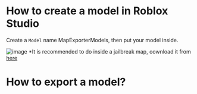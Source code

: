 # How to create a model in Roblox Studio
Create a `Model` name MapExporterModels, then put your model inside. 

![image](https://user-images.githubusercontent.com/61045140/189507361-330152cd-c945-4b54-8642-84331f27f899.png)
*It is recommended to do inside a jailbreak map, oownload it from [here](https://drive.google.com/drive/folders/1KDjb6e7Sz4h9p2Nzxl-EOjm1z_RAjV8X?usp=sharing)

# How to export a model?
